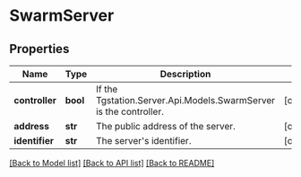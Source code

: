 # SwarmServer

## Properties
Name | Type | Description | Notes
------------ | ------------- | ------------- | -------------
**controller** | **bool** | If the Tgstation.Server.Api.Models.SwarmServer is the controller. | [optional] 
**address** | **str** | The public address of the server. | [optional] 
**identifier** | **str** | The server&#x27;s identifier. | [optional] 

[[Back to Model list]](../README.md#documentation-for-models) [[Back to API list]](../README.md#documentation-for-api-endpoints) [[Back to README]](../README.md)

